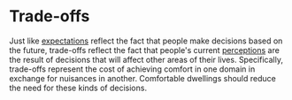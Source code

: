 # Trade-offs 

Just like [expectations](layer=expectations) reflect the fact 
that people make decisions based on the future, trade-offs 
reflect the fact that people's current 
[perceptions](layer=perceptions) are the result of decisions
that will affect other areas of their lives. Specifically, 
trade-offs represent the cost of achieving comfort in one 
domain in exchange for nuisances in another. Comfortable dwellings
should reduce the need for these kinds of decisions.

